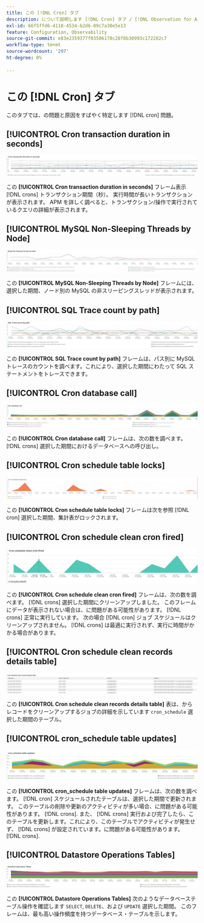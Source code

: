```yaml
---
title: この [!DNL Cron] タブ
description: について説明します [!DNL Cron] タブ / [!DNL Observation for Adobe Commerce].
exl-id: 66f5ffd6-4118-4534-b2d6-09c7a30e5e13
feature: Configuration, Observability
source-git-commit: e83e2359377f03506178c28f8b30993c172282c7
workflow-type: tm+mt
source-wordcount: '297'
ht-degree: 0%

---
```


# この [!DNL Cron] タブ

このタブでは、の問題と原因をすばやく特定します [!DNL cron] 問題。

## [!UICONTROL Cron transaction duration in seconds]

![Cron トランザクション期間（秒）](../../assets/tools/observation-for-adobe-commerce/cron-tab-1.jpg)

この **[!UICONTROL Cron transaction duration in seconds]** フレーム表示 [!DNL crons] トランザクション期間（秒）。 実行時間が長いトランザクションが表示されます。 APM を詳しく調べると、トランザクション/操作で実行されているクエリの詳細が表示されます。

## [!UICONTROL MySQL Non-Sleeping Threads by Node]

![ノード別 MySQL ノンスリープThreads](../../assets/tools/observation-for-adobe-commerce/cron-tab-2.jpg)

この **[!UICONTROL MySQL Non-Sleeping Threads by Node]** フレームには、選択した期間、ノード別の MySQL の非スリーピングスレッドが表示されます。

## [!UICONTROL SQL Trace count by path]

![パス別の SQL トレース数](../../assets/tools/observation-for-adobe-commerce/cron-tab-3.jpg)

この **[!UICONTROL SQL Trace count by path]** フレームは、パス別に MySQL トレースのカウントを調べます。これにより、選択した期間にわたって SQL ステートメントをトレースできます。

## [!UICONTROL Cron database call]

![Cron データベース呼出し](../../assets/tools/observation-for-adobe-commerce/cron-tab-4.jpg)

この **[!UICONTROL Cron database call]** フレームは、次の数を調べます。 [!DNL crons] 選択した期間におけるデータベースへの呼び出し。

## [!UICONTROL Cron schedule table locks]

![Cron スケジュール・テーブル・ロック](../../assets/tools/observation-for-adobe-commerce/cron-tab-5.jpg)

この **[!UICONTROL Cron schedule table locks]** フレームは次を参照 [!DNL cron] 選択した期間、集計表がロックされます。

## [!UICONTROL Cron schedule clean cron fired]

![Cron スケジュール・テーブル・ロック](../../assets/tools/observation-for-adobe-commerce/cron-tab-6.jpg)

この **[!UICONTROL Cron schedule clean cron fired]** フレームは、次の数を調べます。 [!DNL crons] 選択した期間にクリーンアップしました。 このフレームにデータが表示されない場合は、に問題がある可能性があります。 [!DNL crons] 正常に実行しています。 次の場合 [!DNL cron] ジョブ スケジュールはクリーンアップされません。 [!DNL crons] は最適に実行されず、実行に時間がかかる場合があります。

## [!UICONTROL Cron schedule clean records details table]

![Cron スケジュールのクリーンレコードの詳細テーブル](../../assets/tools/observation-for-adobe-commerce/cron-tab-7.jpg)

この **[!UICONTROL Cron schedule clean records details table]** 表は、からレコードをクリーンアップするジョブの詳細を示しています `cron_schedule` 選択した期間のテーブル。

## [!UICONTROL cron_schedule table updates]

![cron_schedule テーブルの更新](../../assets/tools/observation-for-adobe-commerce/cron-tab-8.jpg)

この **[!UICONTROL cron_schedule table updates]** フレームは、次の数を調べます。 [!DNL cron] スケジュールされたテーブルは、選択した期間で更新されます。 このテーブルの削除や更新のアクティビティが多い場合、に問題がある可能性があります。 [!DNL crons]. また、 [!DNL crons] 実行および完了したら、このテーブルを更新します。これにより、このテーブルでアクティビティが発生せず、 [!DNL crons] が設定されています。に問題がある可能性があります。 [!DNL crons].

## [!UICONTROL Datastore Operations Tables]

![データストア操作テーブル](../../assets/tools/observation-for-adobe-commerce/cron-tab-9.jpg)

この **[!UICONTROL Datastore Operations Tables]** 次のようなデータベーステーブル操作を確認します `SELECT`, `DELETE`、および `UPDATE` 選択した期間。 このフレームは、最も高い操作頻度を持つデータベース・テーブルを示します。
